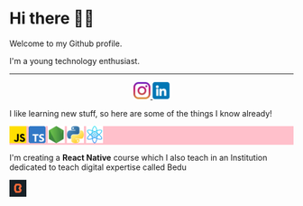 # Hi there 👋🏻

Welcome to my Github profile.

I'm a young technology enthusiast.

---

<div align='center'>
  <a href="https://www.instagram.com/santisiordia/">
    <img height="30" src="https://github.com/SantiagoSiordia/SantiagoSiordia/blob/gh-pages/icons/Instagram.png">
  </a>
  <a href="https://www.linkedin.com/in/santiagosiordia/">
    <img height="30" src="https://github.com/SantiagoSiordia/SantiagoSiordia/blob/gh-pages/icons/LinkedIn.png">
  </a>
</div>

I like learning new stuff, so here are some of the things I know already!

<div style="width:100%;background-color:pink;">
    <img height="30" src="https://github.com/SantiagoSiordia/SantiagoSiordia/blob/gh-pages/icons/JavaScript.png">
    <img height="30" src="https://github.com/SantiagoSiordia/SantiagoSiordia/blob/gh-pages/icons/TypeScript.png">
    <img height="30" src="https://github.com/SantiagoSiordia/SantiagoSiordia/blob/gh-pages/icons/Node.png">
    <img height="30" src="https://github.com/SantiagoSiordia/SantiagoSiordia/blob/gh-pages/icons/Python.png">
    <img height="30" src="https://github.com/SantiagoSiordia/SantiagoSiordia/blob/gh-pages/icons/React.png">
</div>

I'm creating a **React Native** course which I also teach in an Institution dedicated to teach digital expertise called Bedu

<a href="https://bedu.org/">
    <img height="30" src="https://github.com/SantiagoSiordia/SantiagoSiordia/blob/gh-pages/icons/Bedu.png">
</a>
